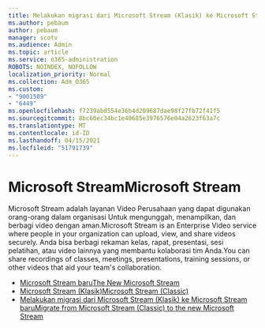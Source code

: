 ```yaml
---
title: Melakukan migrasi dari Microsoft Stream (Klasik) ke Microsoft Stream baru
ms.author: pebaum
author: pebaum
manager: scotv
ms.audience: Admin
ms.topic: article
ms.service: o365-administration
ROBOTS: NOINDEX, NOFOLLOW
localization_priority: Normal
ms.collection: Adm_O365
ms.custom:
- "9001509"
- "6449"
ms.openlocfilehash: f7239abd554e36b4d209687dae98f27fb72f41f5
ms.sourcegitcommit: 8bc60ec34bc1e40685e3976576e04a2623f63a7c
ms.translationtype: MT
ms.contentlocale: id-ID
ms.lasthandoff: 04/15/2021
ms.locfileid: "51791739"
---
```

# <a name="microsoft-stream"></a><span data-ttu-id="88ad8-102">Microsoft Stream</span><span class="sxs-lookup"><span data-stu-id="88ad8-102">Microsoft Stream</span></span>

<span data-ttu-id="88ad8-103">Microsoft Stream adalah layanan Video Perusahaan yang dapat digunakan orang-orang dalam organisasi Untuk mengunggah, menampilkan, dan berbagi video dengan aman.</span><span class="sxs-lookup"><span data-stu-id="88ad8-103">Microsoft Stream is an Enterprise Video service where people in your organization can upload, view, and share videos securely.</span></span> <span data-ttu-id="88ad8-104">Anda bisa berbagi rekaman kelas, rapat, presentasi, sesi pelatihan, atau video lainnya yang membantu kolaborasi tim Anda.</span><span class="sxs-lookup"><span data-stu-id="88ad8-104">You can share recordings of classes, meetings, presentations, training sessions, or other videos that aid your team's collaboration.</span></span>  

- [<span data-ttu-id="88ad8-105">Microsoft Stream baru</span><span class="sxs-lookup"><span data-stu-id="88ad8-105">The New Microsoft Stream</span></span>](https://docs.microsoft.com/stream/new-stream)
- [<span data-ttu-id="88ad8-106">Microsoft Stream (Klasik)</span><span class="sxs-lookup"><span data-stu-id="88ad8-106">Microsoft Stream (Classic)</span></span>](https://docs.microsoft.com/stream/overview)
- [<span data-ttu-id="88ad8-107">Melakukan migrasi dari Microsoft Stream (Klasik) ke Microsoft Stream baru</span><span class="sxs-lookup"><span data-stu-id="88ad8-107">Migrate from Microsoft Stream (Classic) to the new Microsoft Stream</span></span>](https://docs.microsoft.com/stream/classic-migration)